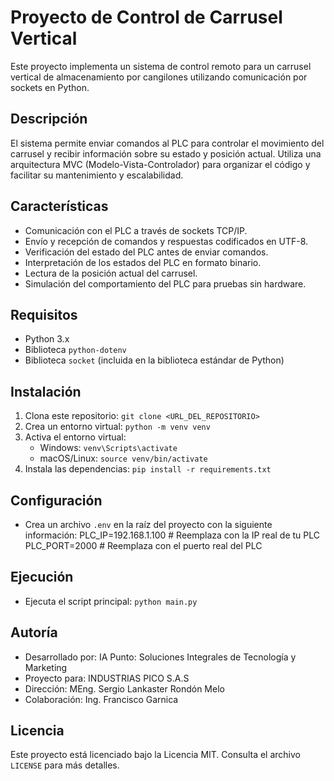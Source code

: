 # Proyecto de Control de Carrusel Vertical

Este proyecto implementa un sistema de control remoto para un carrusel vertical de almacenamiento por cangilones utilizando comunicación por sockets en Python.

## Descripción

El sistema permite enviar comandos al PLC para controlar el movimiento del carrusel y recibir información sobre su estado y posición actual. Utiliza una arquitectura MVC (Modelo-Vista-Controlador) para organizar el código y facilitar su mantenimiento y escalabilidad.

## Características

* Comunicación con el PLC a través de sockets TCP/IP.
* Envío y recepción de comandos y respuestas codificados en UTF-8.
* Verificación del estado del PLC antes de enviar comandos.
* Interpretación de los estados del PLC en formato binario.
* Lectura de la posición actual del carrusel.
* Simulación del comportamiento del PLC para pruebas sin hardware.

## Requisitos

* Python 3.x
* Biblioteca `python-dotenv`
* Biblioteca `socket` (incluida en la biblioteca estándar de Python)

## Instalación

1. Clona este repositorio: `git clone <URL_DEL_REPOSITORIO>`
2. Crea un entorno virtual: `python -m venv venv`
3. Activa el entorno virtual:
   * Windows: `venv\Scripts\activate`
   * macOS/Linux: `source venv/bin/activate`
4. Instala las dependencias: `pip install -r requirements.txt`

## Configuración

* Crea un archivo `.env` en la raíz del proyecto con la siguiente información:
PLC_IP=192.168.1.100  # Reemplaza con la IP real de tu PLC
PLC_PORT=2000         # Reemplaza con el puerto real del PLC

## Ejecución

* Ejecuta el script principal: `python main.py`

## Autoría

* Desarrollado por: IA Punto: Soluciones Integrales de Tecnología y Marketing
* Proyecto para: INDUSTRIAS PICO S.A.S
* Dirección: MEng. Sergio Lankaster Rondón Melo
* Colaboración: Ing. Francisco Garnica

## Licencia

Este proyecto está licenciado bajo la Licencia MIT. Consulta el archivo `LICENSE` para más detalles.
